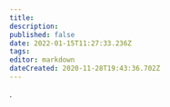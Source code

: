 ```yaml
---
title: 
description: 
published: false
date: 2022-01-15T11:27:33.236Z
tags: 
editor: markdown
dateCreated: 2020-11-28T19:43:36.702Z
---
```


.